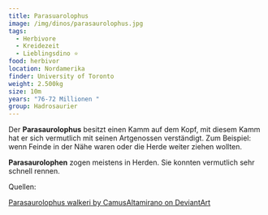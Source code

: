 ```yaml
---
title: Parasuarolophus
image: /img/dinos/parasaurolophus.jpg
tags:
  - Herbivore
  - Kreidezeit
  - Lieblingsdino ⭐
food: herbivor
location: Nordamerika
finder: University of Toronto
weight: 2.500kg
size: 10m
years: "76-72 Millionen "
group: Hadrosaurier
---
```

Der **Parasaurolophus** besitzt einen Kamm auf dem Kopf, mit diesem Kamm hat er sich vermutlich mit seinen Artgenossen verständigt. Zum Beispiel: wenn Feinde in der Nähe waren oder die Herde weiter ziehen wollten.



 **Parasaurolophen** zogen meistens in Herden. Sie konnten vermutlich sehr schnell rennen. 



Quellen: 

[Parasaurolophus walkeri by CamusAltamirano on DeviantArt](https://www.deviantart.com/camusaltamirano/art/Parasaurolophus-walkeri-303527751)

